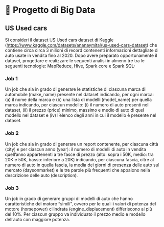 # 💾 Progetto di Big Data
## US Used cars
Si consideri il dataset US Used cars dataset di Kaggle (https://www.kaggle.com/datasets/ananaymital/us-used-cars-dataset) che contiene circa circa 3 milioni di record contenenti informazioni dettagliate di auto usate in vendita fino al 2020. 
Dopo avere preparato opportunamente il dataset, progettare e realizzare le seguenti analisi in almeno tre tra le seguenti tecnologie: MapReduce,
Hive, Spark core e Spark SQL:

### Job 1
Un job che sia in grado di generare le statistiche di ciascuna marca di automobile (make_name) presente nel dataset indicando, per ogni marca: (a) il nome della marca e (b) una lista di modelli (model_name) per quella marca indicando, per ciascun modello: (i) il numero di auto presenti nel dataset, (ii) il prezzo (price) minimo, massimo e medio di auto di quel modello nel dataset e (iv) l’elenco degli anni in cui il modello è presente nel dataset.

### Job 2
Un job che sia in grado di generare un report contenente, per ciascuna città (city) e per ciascun anno (year): il numero di modelli di auto in vendita quell’anno appartenenti a tre fasce di prezzo (alto: sopra i 50K, medio: tra 20K e 50K, basso: inferiore a 20K) indicando, per ciascuna fascia, oltre al numero di auto in quella fascia, la media dei giorni di presenza delle auto sul mercato (daysonmarket) e le tre parole più frequenti che appaiono nella descrizione delle auto (description).

### Job 3
Un job in grado di generare gruppi di modelli di auto che hanno caratteristiche del motore “simili”, ovvero per le quali i valori di potenza del motore (horsepower) cilindrata (engine_displacement) differiscono al più del 10%. Per ciascun gruppo va individuato il prezzo medio e modello dell’auto con maggiore potenza.
